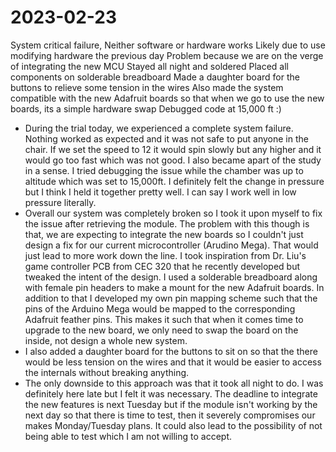 # 2023-02-23

System critical failure,
Neither software or hardware works
Likely due to use modifying hardware the previous day
Problem because we are on the verge of integrating the new MCU
Stayed all night and soldered
Placed all components on solderable breadboard
Made a daughter board for the buttons to relieve some tension in the wires 
Also made the system compatible with the new Adafruit boards so that when we go to use the new boards, its a simple hardware swap
Debugged code at 15,000 ft :)

- During the trial today, we experienced a complete system failure. Nothing worked as expected and it was not safe to put anyone in the chair. If we set the speed to 12 it would spin slowly but any higher and it would go too fast which was not good. I also became apart of the study in a sense. I tried debugging the issue while the chamber was up to altitude which was set to 15,000ft. I definitely felt the change in pressure but I think I held it together pretty well. I can say I work well in low pressure literally. 
- Overall our system was completely broken so I took it upon myself to fix the issue after retrieving the module. The problem with this though is that, we are expecting to integrate the new boards so I couldn't just design a fix for our current microcontroller (Arudino Mega). That would just lead to more work down the line. I took inspiration from Dr. Liu's game controller PCB from CEC 320 that he recently developed but tweaked the intent of the design. I used a solderable breadboard along with female pin headers to make a mount for the new Adafruit boards. In addition to that I developed my own pin mapping scheme such that the pins of the Arduino Mega would be mapped to the corresponding Adafruit feather pins. This makes it such that when it comes time to upgrade to the new board, we only need to swap the board on the inside, not design a whole new system. 
- I also added a daughter board for the buttons to sit on so that the there would be less tension on the wires and that it would be easier to access the internals without breaking anything.
- The only downside to this approach was that it took all night to do. I was definitely here late but I felt it was necessary. The deadline to integrate the new features is next Tuesday but if the module isn't working by the next day so that there is time to test, then it severely compromises our makes Monday/Tuesday plans. It could also lead to the possibility of not being able to test which I am not willing to accept. 